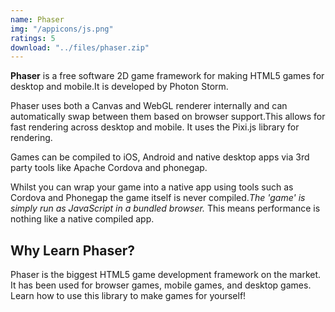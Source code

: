 ```yaml
---
name: Phaser
img: "/appicons/js.png"
ratings: 5
download: "../files/phaser.zip"
---
```


**Phaser** is a free software 2D game framework for making HTML5 games for desktop and mobile.It is developed by Photon Storm.

Phaser uses both a Canvas and WebGL renderer internally and can automatically swap between them based on browser support.This allows for fast rendering across desktop and mobile. It uses the Pixi.js library for rendering.

Games can be compiled to iOS, Android and native desktop apps via 3rd party tools like Apache Cordova and phonegap.

Whilst you can wrap your game into a native app using tools such as Cordova and Phonegap the game itself is never compiled._The 'game' is simply run as JavaScript in a bundled browser._ This means performance is nothing like a native compiled app.

## Why Learn Phaser?

Phaser is the biggest HTML5 game development framework on the market. It has been used for browser games, mobile games, and desktop games. Learn how to use this library to make games for yourself!
